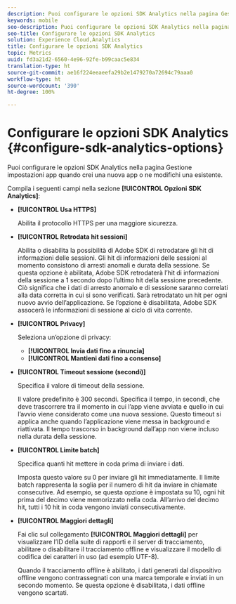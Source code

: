 ```yaml
---
description: Puoi configurare le opzioni SDK Analytics nella pagina Gestione impostazioni app quando crei una nuova app o ne modifichi una esistente.
keywords: mobile
seo-description: Puoi configurare le opzioni SDK Analytics nella pagina Gestione impostazioni app quando crei una nuova app o ne modifichi una esistente.
seo-title: Configurare le opzioni SDK Analytics
solution: Experience Cloud,Analytics
title: Configurare le opzioni SDK Analytics
topic: Metrics
uuid: fd3a21d2-6560-4e96-92fe-b99caac5e834
translation-type: ht
source-git-commit: ae16f224eeaeefa29b2e1479270a72694c79aaa0
workflow-type: ht
source-wordcount: '390'
ht-degree: 100%

---
```



# Configurare le opzioni SDK Analytics {#configure-sdk-analytics-options}

Puoi configurare le opzioni SDK Analytics nella pagina Gestione impostazioni app quando crei una nuova app o ne modifichi una esistente.

Compila i seguenti campi nella sezione **[!UICONTROL Opzioni SDK Analytics]**:

* **[!UICONTROL Usa HTTPS]**

   Abilita il protocollo HTTPS per una maggiore sicurezza.

* **[!UICONTROL Retrodata hit sessioni]**

   Abilita o disabilita la possibilità di Adobe SDK di retrodatare gli hit di informazioni delle sessioni. Gli hit di informazioni delle sessioni al momento consistono di arresti anomali e durata della sessione. Se questa opzione è abilitata, Adobe SDK retrodaterà l’hit di informazioni della sessione a 1 secondo dopo l’ultimo hit della sessione precedente. Ciò significa che i dati di arresto anomalo e di sessione saranno correlati alla data corretta in cui si sono verificati. Sarà retrodatato un hit per ogni nuovo avvio dell’applicazione. Se l’opzione è disabilitata, Adobe SDK assocerà le informazioni di sessione al ciclo di vita corrente.

* **[!UICONTROL Privacy]**

   Seleziona un’opzione di privacy:

   * **[!UICONTROL Invia dati fino a rinuncia]**
   * **[!UICONTROL Mantieni dati fino a consenso]**

* **[!UICONTROL Timeout sessione (secondi)]**

   Specifica il valore di timeout della sessione.

   Il valore predefinito è 300 secondi. Specifica il tempo, in secondi, che deve trascorrere tra il momento in cui l’app viene avviata e quello in cui l’avvio viene considerato come una nuova sessione. Questo timeout si applica anche quando l’applicazione viene messa in background e riattivata. Il tempo trascorso in background dall’app non viene incluso nella durata della sessione.

* **[!UICONTROL Limite batch]**

   Specifica quanti hit mettere in coda prima di inviare i dati.

   Imposta questo valore su 0 per inviare gli hit immediatamente. Il limite batch rappresenta la soglia per il numero di hit da inviare in chiamate consecutive. Ad esempio, se questa opzione è impostata su 10, ogni hit prima del decimo viene memorizzato nella coda. All’arrivo del decimo hit, tutti i 10 hit in coda vengono inviati consecutivamente.

* **[!UICONTROL Maggiori dettagli]**

   Fai clic sul collegamento **[!UICONTROL Maggiori dettagli]** per visualizzare l’ID della suite di rapporti e il server di tracciamento, abilitare o disabilitare il tracciamento offline e visualizzare il modello di codifica dei caratteri in uso (ad esempio UTF-8).

   Quando il tracciamento offline è abilitato, i dati generati dal dispositivo offline vengono contrassegnati con una marca temporale e inviati in un secondo momento. Se questa opzione è disabilitata, i dati offline vengono scartati.
